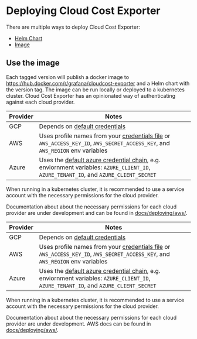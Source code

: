 # Deploying Cloud Cost Exporter

There are multiple ways to deploy Cloud Cost Exporter:

* [Helm Chart](../../deploy/helm/cloudcost-exporter/README.md)
* [Image](#use-the-image)

## Use the image

Each tagged version will publish a docker image to https://hub.docker.com/r/grafana/cloudcost-exporter and a Helm chart with the version tag.
The image can be run locally or deployed to a kubernetes cluster.
Cloud Cost Exporter has an opinionated way of authenticating against each cloud provider.

| Provider | Notes |
|-|-|
| GCP | Depends on [default credentials](https://cloud.google.com/docs/authentication/application-default-credentials) |
| AWS | Uses profile names from your [credentials file](https://docs.aws.amazon.com/cli/latest/userguide/cli-configure-files.html) or `AWS_ACCESS_KEY_ID`, `AWS_SECRET_ACCESS_KEY`, and `AWS_REGION` env variables |
| Azure | Uses the [default azure credential chain](https://learn.microsoft.com/en-us/azure/developer/go/azure-sdk-authentication?tabs=bash), e.g. enviornment variables: `AZURE_CLIENT_ID`, `AZURE_TENANT_ID`, and `AZURE_CLIENT_SECRET` |

When running in a kubernetes cluster, it is recommended to use a service account with the necessary permissions for the cloud provider.

Documentation about about the necessary permissions for each cloud provider are under development and can be found in [docs/deploying/aws/](../docs/deploying/).

| Provider | Notes |
|-|-|
| GCP | Depends on [default credentials](https://cloud.google.com/docs/authentication/application-default-credentials) |
| AWS | Uses profile names from your [credentials file](https://docs.aws.amazon.com/cli/latest/userguide/cli-configure-files.html) or `AWS_ACCESS_KEY_ID`, `AWS_SECRET_ACCESS_KEY`, and `AWS_REGION` env variables |
| Azure | Uses the [default azure credential chain](https://learn.microsoft.com/en-us/azure/developer/go/azure-sdk-authentication?tabs=bash), e.g. enviornment variables: `AZURE_CLIENT_ID`, `AZURE_TENANT_ID`, and `AZURE_CLIENT_SECRET` |

When running in a kubernetes cluster, it is recommended to use a service account with the necessary permissions for the cloud provider.

Documentation about about the necessary permissions for each cloud provider are under development. AWS docs can be found in [docs/deploying/aws/](../../docs/deploying/aws/README.md).
